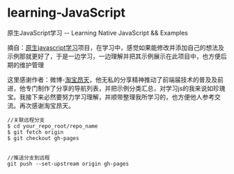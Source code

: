 learning-JavaScript
===================

原生JavaScript学习 -- Learning Native JavaScript &amp;&amp; Examples

摘自：[原生javascript学习](http://js.fgm.cc/learn/)项目，在学习中，感觉如果能修改并添加自己的想法及示例那就更好了，于是一边学习，一边理解并把其示例展示在此项目中，也方便后期的维护管理

这里感谢作者：微博-[淘宝昂天](http://weibo.com/373000333)，他无私的分享精神推动了前端届技术的普及及前进，他专门制作了分享的导航列表，并把示例分类汇总，对学习js的我来说如珍瑰宝。我接下来必然要努力学习理解，并顺带整理我所学习的，也方便他人参考交流。再次感谢淘宝昂天。

    //关联远程分支
    $ cd your_repo_root/repo_name
    $ git fetch origin
    $ git checkout gh-pages


    //推送分支到远程
    git push --set-upstream origin gh-pages
